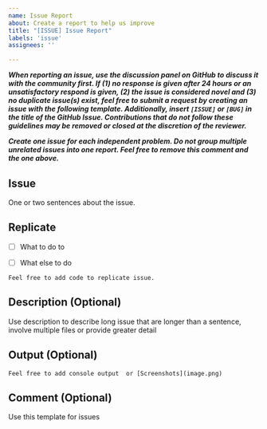 ```yaml
---
name: Issue Report
about: Create a report to help us improve
title: "[ISSUE] Issue Report"
labels: 'issue'
assignees: ''

---
```


___When reporting an issue, use the discussion panel on GitHub to discuss it with the community first. If (1) no response is given after 24 hours or an unsatisfactory respond is given, (2) the issue is considered novel and (3) no duplicate issue(s) exist, feel free to submit a request by creating an issue with the following template. Additionally, insert ``[ISSUE]`` or ``[BUG]`` in the title of the GitHub Issue. Contributions that do not follow these guidelines may be removed or closed at the discretion of the reviewer.___

___Create one issue for each independent problem. Do not group multiple unrelated issues into one report. Feel free to remove this comment and the one above.___

## Issue

One or two sentences about the issue.

## Replicate

- [ ] What to do to
  
- [ ] What else to do

 ```text
 Feel free to add code to replicate issue.
 ```

## Description (Optional)

Use description to describe long issue that are longer than a sentence, involve multiple files or provide greater detail

## Output (Optional)

```text
Feel free to add console output  or [Screenshots](image.png)
```

## Comment (Optional)

Use this template for issues
